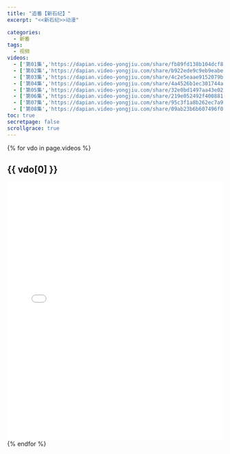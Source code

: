 ```yaml
---
title: "追番【新石纪】"
excerpt: "<<新石纪>>动漫"

categories:
  - 新番
tags:
  - 视频
videos:
  - ['第01集','https://dapian.video-yongjiu.com/share/fb89fd138b104dcf8e2077ad2a23954d']
  - ['第02集','https://dapian.video-yongjiu.com/share/b922ede9c9eb9eabec1c1fecbdecb45d']
  - ['第03集','https://dapian.video-yongjiu.com/share/4c2e5eaae9152079b9e95845750bb9ab']
  - ['第04集','https://dapian.video-yongjiu.com/share/4a4526b1ec301744aba9526d78fcb2a6']
  - ['第05集','https://dapian.video-yongjiu.com/share/32e0bd1497aa43e02a42f47d9d6515ad']
  - ['第06集','https://dapian.video-yongjiu.com/share/219e052492f4008818b8adb6366c7ed6']
  - ['第07集','https://dapian.video-yongjiu.com/share/95c3f1a8b262ec7a929a8739e21142d7']
  - ['第08集','https://dapian.video-yongjiu.com/share/09ab23b6b607496f095feed7aaa1259b']
toc: true
secretpage: false
scrollgrace: true
---
```

{% for vdo in page.videos %}
## {{ vdo[0] }}
<div>
    <iframe src="{{ vdo[1] }}" width="100%" height="600px" frameborder="0" allowfullscreen></iframe>
</div>
  {% endfor %}


